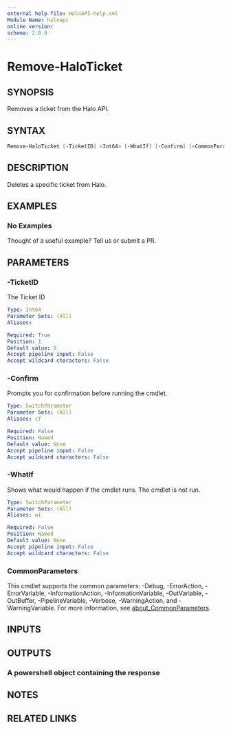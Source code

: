 ```yaml
---
external help file: HaloAPI-help.xml
Module Name: haloapi
online version:
schema: 2.0.0
---
```


# Remove-HaloTicket

## SYNOPSIS

Removes a ticket from the Halo API.

## SYNTAX

```powershell
Remove-HaloTicket [-TicketID] <Int64> [-WhatIf] [-Confirm] [<CommonParameters>]
```

## DESCRIPTION

Deletes a specific ticket from Halo.

## EXAMPLES

### No Examples

Thought of a useful example? Tell us or submit a PR.

## PARAMETERS

### -TicketID

The Ticket ID

```yaml
Type: Int64
Parameter Sets: (All)
Aliases:

Required: True
Position: 1
Default value: 0
Accept pipeline input: False
Accept wildcard characters: False
```

### -Confirm

Prompts you for confirmation before running the cmdlet.

```yaml
Type: SwitchParameter
Parameter Sets: (All)
Aliases: cf

Required: False
Position: Named
Default value: None
Accept pipeline input: False
Accept wildcard characters: False
```

### -WhatIf

Shows what would happen if the cmdlet runs.
The cmdlet is not run.

```yaml
Type: SwitchParameter
Parameter Sets: (All)
Aliases: wi

Required: False
Position: Named
Default value: None
Accept pipeline input: False
Accept wildcard characters: False
```

### CommonParameters

This cmdlet supports the common parameters: -Debug, -ErrorAction, -ErrorVariable, -InformationAction, -InformationVariable, -OutVariable, -OutBuffer, -PipelineVariable, -Verbose, -WarningAction, and -WarningVariable. For more information, see [about_CommonParameters](http://go.microsoft.com/fwlink/?LinkID=113216).

## INPUTS

## OUTPUTS

### A powershell object containing the response

## NOTES

## RELATED LINKS
